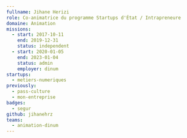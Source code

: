 ```yaml
---
fullname: Jihane Herizi
role: Co-animatrice du programme Startups d'État / Intrapreneure
domaine: Animation
missions:
  - start: 2017-10-11
    end: 2019-12-31
    status: independent
  - start: 2020-01-05
    end: 2023-01-04
    status: admin
    employer: dinum
startups:
  - metiers-numeriques
previously:
  - pass-culture
  - mon-entreprise
badges:
  - segur
github: jihanehrz
teams:
  - animation-dinum
---
```

